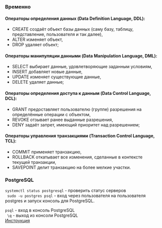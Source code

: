  
### Временно
#### Операторы определения данных (Data Definition Language, DDL):
* CREATE создаёт объект базы данных (саму базу, таблицу, представление, пользователя и так далее),     
* ALTER изменяет объект,     
* DROP удаляет объект;     

#### Операторы манипуляции данными (Data Manipulation Language, DML):
* SELECT выбирает данные, удовлетворяющие заданным условиям,     
* INSERT добавляет новые данные,    
* UPDATE изменяет существующие данные,     
* DELETE удаляет данные;      
 
#### Операторы определения доступа к данным (Data Control Language, DCL):
* GRANT предоставляет пользователю (группе) разрешения на определённые операции с объектом,      
* REVOKE отзывает ранее выданные разрешения,     
* DENY задаёт запрет, имеющий приоритет над разрешением;     
  
#### Операторы управления транзакциями (Transaction Control Language, TCL):
* COMMIT применяет транзакцию,     
* ROLLBACK откатывает все изменения, сделанные в контексте текущей транзакции,     
* SAVEPOINT делит транзакцию на более мелкие участки.    

### PostgreSQL   
``` systemctl status postgresql ``` - проверить статус серверов    
``` sudo -u postgres psql``` - вход через пользователя на пользователя postgres  и запуск консоль для PostgreSQL.

``` psql ``` - вход в консоль PostgreSQL      
```  \q ``` - выход из консоли PostgreSQL     
[Инструкция](https://www.digitalocean.com/community/tutorials/how-to-install-and-use-postgresql-on-ubuntu-18-04-ru)
